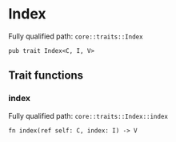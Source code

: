 # Index

Fully qualified path: `core::traits::Index`

<pre><code class="language-rust">pub trait Index&lt;C, I, V&gt;</code></pre>

## Trait functions

### index

Fully qualified path: `core::traits::Index::index`

<pre><code class="language-rust">fn index(ref self: C, index: I) -&gt; V</code></pre>


